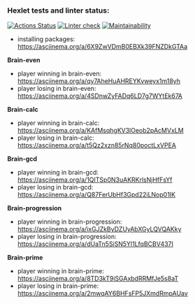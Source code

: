 ### Hexlet tests and linter status:
[![Actions Status](https://github.com/userao/frontend-project-lvl1/workflows/hexlet-check/badge.svg)](https://github.com/userao/frontend-project-lvl1/actions)
[![Linter check](https://github.com/userao/frontend-project-lvl1/workflows/linter-check/badge.svg)](https://github.com/userao/frontend-project-lvl1/actions)
[![Maintainability](https://api.codeclimate.com/v1/badges/a99a88d28ad37a79dbf6/maintainability)](https://codeclimate.com/github/codeclimate/codeclimate/maintainability)

* installing packages: https://asciinema.org/a/6X9ZwVDmB0EBXk39FNZDkGTAa

**Brain-even**
* player winning in brain-even: https://asciinema.org/a/qy7AheHuAHREYKvweyx1m18yh
* player losing in brain-even: https://asciinema.org/a/4SDnwZyFADq6LD7g7WYtEk67A

**Brain-calc**
* player winning in brain-calc: https://asciinema.org/a/KAfMsqhgKV3lOeob2pAcMVxLM
* player losing in brain-calc: https://asciinema.org/a/t5Qz2xzn85rNq80poctLxVPEA

**Brain-gcd**
* player winning in brain-gcd: https://asciinema.org/a/1QITSp0N3uAKRKrlsNjHfFsYf
* player losing in brain-gcd: https://asciinema.org/a/Q87FerUbHf3Gpd22iLNop01IK

**Brain-progression**
* player winning in brain-progression: https://asciinema.org/a/ixGJZkByDZUyAbXGyLQVQAKky
* player losing in brain-progression: https://asciinema.org/a/dUaTn5SiSN5Yl1LfqBCBV437I

**Brain-prime**
* player winning in brain-prime: https://asciinema.org/a/8TD3kT9iSGAxbdRRMfJe5s8aT
* player losing in brain-prime: https://asciinema.org/a/2mwqAY6BHFsFP5JXmdRmpAUav